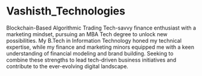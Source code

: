 # Vashisth_Technologies
Blockchain-Based Algorithmic Trading
Tech-savvy finance enthusiast with a marketing mindset, pursuing an MBA Tech degree to unlock new possibilities. My B.Tech in Information Technology honed my technical expertise, while my finance and marketing minors equipped me with a keen understanding of financial modeling and brand building. Seeking to combine these strengths to lead tech-driven business initiatives and contribute to the ever-evolving digital landscape.
